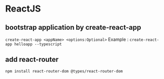 # ReactJS

## bootstrap application by create-react-app
```create-react-app <appName> <options:Optional>```
Example : ```create-react-app helloapp --typescript```

## add react-router
```npm install react-router-dom @types/react-router-dom```
